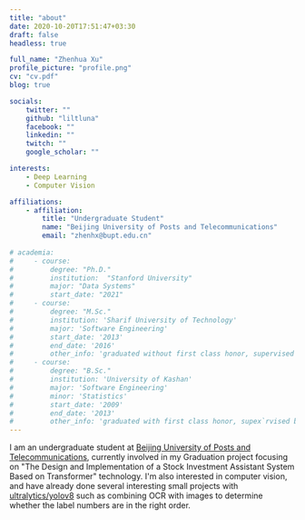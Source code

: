 ```yaml
---
title: "about"
date: 2020-10-20T17:51:47+03:30
draft: false
headless: true

full_name: "Zhenhua Xu"
profile_picture: "profile.png"
cv: "cv.pdf"
blog: true

socials:
    twitter: ""
    github: "liltluna"
    facebook: ""
    linkedin: ""
    twitch: ""
    google_scholar: ""

interests:
    - Deep Learning
    - Computer Vision

affiliations:
    - affiliation:
        title: "Undergraduate Student"
        name: "Beijing University of Posts and Telecommunications"
        email: "zhenhx@bupt.edu.cn"
    
# academia:
#     - course:
#         degree: "Ph.D."
#         institution:  "Stanford University"
#         major: "Data Systems"
#         start_date: "2021"
#     - course:
#         degree: "M.Sc."
#         institution: 'Sharif University of Technology'
#         major: 'Software Engineering'
#         start_date: '2013'
#         end_date: '2016'
#         other_info: 'graduated without first class honor, supervised by Prof. Very Cool!'
#     - course:
#         degree: "B.Sc."
#         institution: 'University of Kashan'
#         major: 'Software Engineering'
#         minor: 'Statistics'
#         start_date: '2009'
#         end_date: '2013'
#         other_info: 'graduated with first class honor, supex`rvised by Prof.  Cool!'
---
```


I am an undergraduate student at [Beijing University of Posts and Telecommunications][1], currently involved in my Graduation project focusing on "The Design and Implementation of a Stock Investment Assistant System Based on Transformer" technology. I'm also interested in computer vision, and have already done several interesting small projects with [ultralytics/yolov8][2] such as combining OCR with images to determine whether the label numbers are in the right order. 

[1]: https://www.bupt.edu.cn/
[2]: https://github.com/ultralytics/ultralytics
